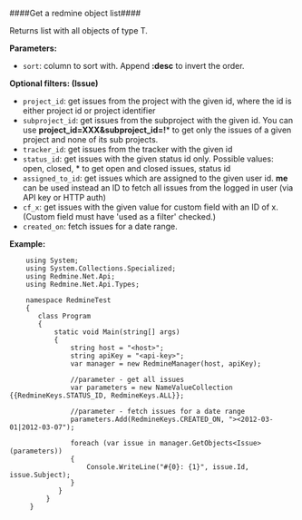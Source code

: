 ####Get a redmine object list####

Returns list with all objects of type T.

**Parameters:**

* `sort`: column to sort with. Append **:desc** to invert the order.

**Optional filters: (Issue)**

* `project_id`: get issues from the project with the given id, where the id is either project id or project identifier
* `subproject_id`: get issues from the subproject with the given id. You can use **project_id=XXX&subproject_id=!*** to get only the issues of a given project and none of its sub projects.
* `tracker_id`: get issues from the tracker with the given id
* `status_id`: get issues with the given status id only. Possible values: open, closed, * to get open and closed issues, status id
* `assigned_to_id`: get issues which are assigned to the given user id. **me** can be used instead an ID to fetch all issues from the logged in user (via API key or HTTP auth)
* `cf_x`: get issues with the given value for custom field with an ID of x. (Custom field must have 'used as a filter' checked.)
* `created_on`: fetch issues for a date range.

**Example:**

```
    using System;
    using System.Collections.Specialized;
    using Redmine.Net.Api;
    using Redmine.Net.Api.Types;

    namespace RedmineTest
    {
       class Program
       {
           static void Main(string[] args)
           {
               string host = "<host>";
               string apiKey = "<api-key>";
               var manager = new RedmineManager(host, apiKey);

               //parameter - get all issues
               var parameters = new NameValueCollection {{RedmineKeys.STATUS_ID, RedmineKeys.ALL}};

               //parameter - fetch issues for a date range
               parameters.Add(RedmineKeys.CREATED_ON, "><2012-03-01|2012-03-07");

               foreach (var issue in manager.GetObjects<Issue>(parameters))
               {
                   Console.WriteLine("#{0}: {1}", issue.Id, issue.Subject);
               }
            }
         }
     }
```
